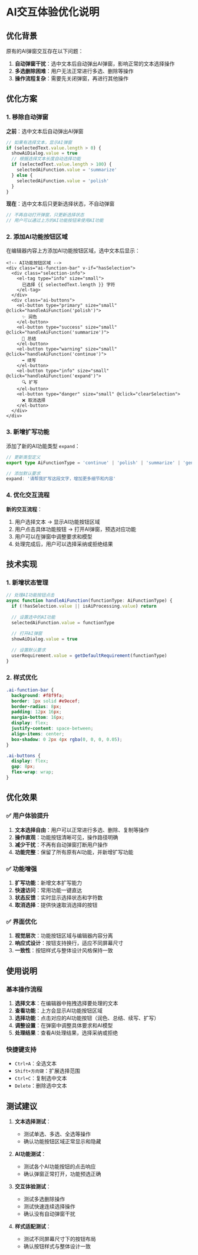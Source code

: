 # AI交互体验优化说明

## 优化背景

原有的AI弹窗交互存在以下问题：
1. **自动弹窗干扰**：选中文本后自动弹出AI弹窗，影响正常的文本选择操作
2. **多选删除困难**：用户无法正常进行多选、删除等操作
3. **操作流程复杂**：需要先关闭弹窗，再进行其他操作

## 优化方案

### 1. 移除自动弹窗

**之前**：选中文本后自动弹出AI弹窗
```typescript
// 如果有选择文本，显示AI弹窗
if (selectedText.value.length > 0) {
  showAiDialog.value = true
  // 根据选择文本长度自动选择功能
  if (selectedText.value.length > 100) {
    selectedAiFunction.value = 'summarize'
  } else {
    selectedAiFunction.value = 'polish'
  }
}
```

**现在**：选中文本后只更新选择状态，不自动弹窗
```typescript
// 不再自动打开弹窗，只更新选择状态
// 用户可以通过上方的AI功能按钮来使用AI功能
```

### 2. 添加AI功能按钮区域

在编辑器内容上方添加AI功能按钮区域，选中文本后显示：

```vue
<!-- AI功能按钮区域 -->
<div class="ai-function-bar" v-if="hasSelection">
  <div class="selection-info">
    <el-tag type="info" size="small">
      已选择 {{ selectedText.length }} 字符
    </el-tag>
  </div>
  <div class="ai-buttons">
    <el-button type="primary" size="small" @click="handleAiFunction('polish')">
      ✨ 润色
    </el-button>
    <el-button type="success" size="small" @click="handleAiFunction('summarize')">
      📝 总结
    </el-button>
    <el-button type="warning" size="small" @click="handleAiFunction('continue')">
      ➡️ 续写
    </el-button>
    <el-button type="info" size="small" @click="handleAiFunction('expand')">
      🔍 扩写
    </el-button>
    <el-button type="danger" size="small" @click="clearSelection">
      ❌ 取消选择
    </el-button>
  </div>
</div>
```

### 3. 新增扩写功能

添加了新的AI功能类型 `expand`：

```typescript
// 更新类型定义
export type AiFunctionType = 'continue' | 'polish' | 'summarize' | 'generate' | 'expand'

// 添加默认要求
expand: '请帮我扩写这段文字，增加更多细节和内容'
```

### 4. 优化交互流程

**新的交互流程**：
1. 用户选择文本 → 显示AI功能按钮区域
2. 用户点击具体功能按钮 → 打开AI弹窗，预选对应功能
3. 用户可以在弹窗中调整要求和模型
4. 处理完成后，用户可以选择采纳或拒绝结果

## 技术实现

### 1. 新增状态管理

```typescript
// 处理AI功能按钮点击
async function handleAiFunction(functionType: AiFunctionType) {
  if (!hasSelection.value || isAiProcessing.value) return
  
  // 设置选中的AI功能
  selectedAiFunction.value = functionType
  
  // 打开AI弹窗
  showAiDialog.value = true
  
  // 设置默认要求
  userRequirement.value = getDefaultRequirement(functionType)
}
```

### 2. 样式优化

```css
.ai-function-bar {
  background: #f8f9fa;
  border: 1px solid #e9ecef;
  border-radius: 8px;
  padding: 12px 16px;
  margin-bottom: 16px;
  display: flex;
  justify-content: space-between;
  align-items: center;
  box-shadow: 0 2px 4px rgba(0, 0, 0, 0.05);
}

.ai-buttons {
  display: flex;
  gap: 8px;
  flex-wrap: wrap;
}
```

## 优化效果

### ✅ 用户体验提升

1. **文本选择自由**：用户可以正常进行多选、删除、复制等操作
2. **操作直观**：功能按钮清晰可见，操作路径明确
3. **减少干扰**：不再有自动弹窗打断用户操作
4. **功能完整**：保留了所有原有AI功能，并新增扩写功能

### ✅ 功能增强

1. **扩写功能**：新增文本扩写能力
2. **快速访问**：常用功能一键直达
3. **状态反馈**：实时显示选择状态和字符数
4. **取消选择**：提供快速取消选择的按钮

### ✅ 界面优化

1. **视觉层次**：功能按钮区域与编辑器内容分离
2. **响应式设计**：按钮支持换行，适应不同屏幕尺寸
3. **一致性**：按钮样式与整体设计风格保持一致

## 使用说明

### 基本操作流程

1. **选择文本**：在编辑器中拖拽选择要处理的文本
2. **查看功能**：上方会显示AI功能按钮区域
3. **选择功能**：点击对应的AI功能按钮（润色、总结、续写、扩写）
4. **调整设置**：在弹窗中调整具体要求和AI模型
5. **处理结果**：查看AI处理结果，选择采纳或拒绝

### 快捷键支持

- `Ctrl+A`：全选文本
- `Shift+方向键`：扩展选择范围
- `Ctrl+C`：复制选中文本
- `Delete`：删除选中文本

## 测试建议

1. **文本选择测试**：
   - 测试单选、多选、全选等操作
   - 确认功能按钮区域正常显示和隐藏

2. **AI功能测试**：
   - 测试各个AI功能按钮的点击响应
   - 确认弹窗正常打开，功能预选正确

3. **交互体验测试**：
   - 测试多选删除操作
   - 测试快速连续选择操作
   - 确认没有自动弹窗干扰

4. **样式适配测试**：
   - 测试不同屏幕尺寸下的按钮布局
   - 确认按钮样式与整体设计一致 